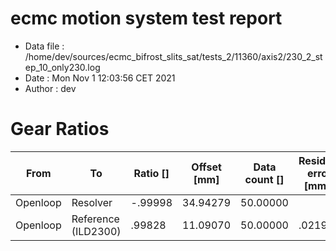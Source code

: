 # ecmc motion system test report

* Data file   : /home/dev/sources/ecmc_bifrost_slits_sat/tests_2/11360/axis2/230_2_step_10_only230.log
* Date        : Mon Nov  1 12:03:56 CET 2021
* Author      : dev


# Gear Ratios
From | To | Ratio [] | Offset [mm] | Data count [] | Residual error [mm²]
--- | --- | --- | --- | --- | --- |
Openloop | Resolver | -.99998 | 34.94279 | 50.00000 |
Openloop | Reference (ILD2300) | .99828 | 11.09070 | 50.00000 | .02198

